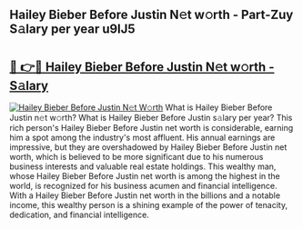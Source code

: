 ## Hailey Bieber Before Justin N𝚎t w𝚘rth - Part-Zuy S𝚊lary per year u9IJ5

# <h2><a href="http://gc3fz0o.nevu.top/?p=Hailey+Bieber+Before+Justin">🔗 👉🔴 Hailey Bieber Before Justin N𝚎t w𝚘rth - S𝚊lary</a></h2>

[![Hailey Bieber Before Justin N𝚎t W𝚘rth](https://i.imgur.com/Oavwk0R.jpeg)](http://gc3fz0o.nevu.top/?p=Hailey+Bieber+Before+Justin)
What is Hailey Bieber Before Justin n𝚎t w𝚘rth? What is Hailey Bieber Before Justin s𝚊lary per year?
This rich person's Hailey Bieber Before Justin net worth is considerable, earning him a spot among the industry's most affluent. His annual earnings are impressive, but they are overshadowed by Hailey Bieber Before Justin net worth, which is believed to be more significant due to his numerous business interests and valuable real estate holdings. This wealthy man, whose Hailey Bieber Before Justin net worth is among the highest in the world, is recognized for his business acumen and financial intelligence. With a Hailey Bieber Before Justin net worth in the billions and a notable income, this wealthy person is a shining example of the power of tenacity, dedication, and financial intelligence.
